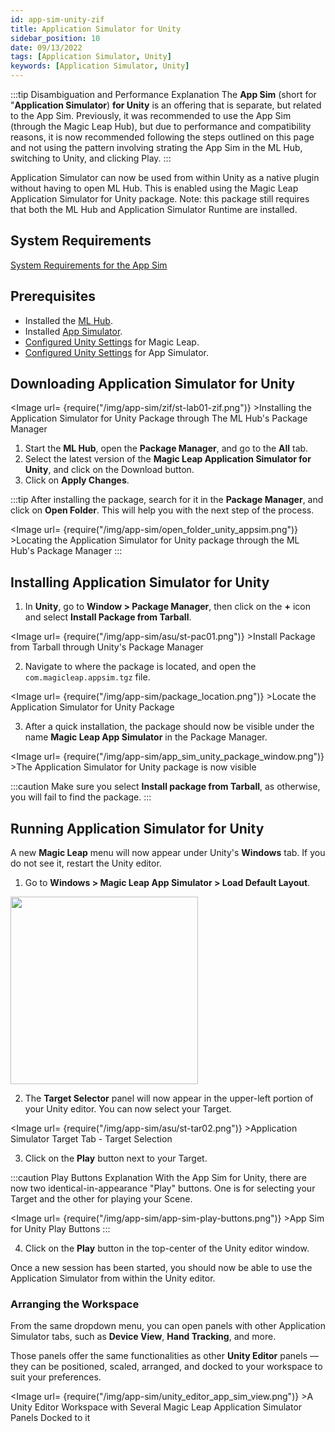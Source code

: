 ```yaml
---
id: app-sim-unity-zif
title: Application Simulator for Unity
sidebar_position: 10
date: 09/13/2022
tags: [Application Simulator, Unity]
keywords: [Application Simulator, Unity]
---
```


:::tip Disambiguation and Performance Explanation
The **App Sim** (short for "**Application Simulator**) **for Unity** is an offering that is separate, but related to the App Sim. Previously, it was recommended to use the App Sim (through the Magic Leap Hub), but due to performance and compatibility reasons, it is now recommended following the steps outlined on this page and not using the pattern involving strating the App Sim in the ML Hub, switching to Unity, and clicking Play.
:::

Application Simulator can now be used from within Unity as a native plugin without having to open ML Hub. This is enabled using the Magic Leap Application Simulator for Unity package. Note: this package still requires that both the ML Hub and Application Simulator Runtime are installed.

## System Requirements

[System Requirements for the App Sim](/versioned_docs/version-02-Aug-2023/guides/developer-tools/app-sim/app-sim-setup#system-requirements)

## Prerequisites

- Installed the [ML Hub](/versioned_docs/version-02-Aug-2023/guides/getting-started/install-the-tools.md).
- Installed [App Simulator](/versioned_docs/version-02-Aug-2023/guides/developer-tools/app-sim/app-sim-setup.md).
- [Configured Unity Settings](/versioned_docs/version-02-Aug-2023/guides/unity/getting-started/configure-unity-settings.md) for Magic Leap.
- [Configured Unity Settings](/versioned_docs/version-02-Aug-2023/guides/unity/app-simulator/configure-unity.md) for App Simulator.

## Downloading Application Simulator for Unity

<Image url= {require("/img/app-sim/zif/st-lab01-zif.png")} >Installing the Application Simulator for Unity Package through The ML Hub's Package Manager</Image>

1. Start the **ML Hub**, open the **Package Manager**, and go to the **All** tab.
2. Select the latest version of the **Magic Leap Application Simulator for Unity**, and click on the Download button.
3. Click on **Apply Changes**.

:::tip
After installing the package, search for it in the **Package Manager**, and click on **Open Folder**. This will help you with the next step of the process.

<Image url= {require("/img/app-sim/open_folder_unity_appsim.png")} >Locating the Application Simulator for Unity package through the ML Hub's Package Manager</Image>
:::

## Installing Application Simulator for Unity

1. In **Unity**, go to **Window > Package Manager**, then click on the **+** icon and select **Install Package from Tarball**.

<Image url= {require("/img/app-sim/asu/st-pac01.png")} >Install Package from Tarball through Unity's Package Manager</Image>

2. Navigate to where the package is located, and open the `com.magicleap.appsim.tgz` file.

<Image url= {require("/img/app-sim/package_location.png")} >Locate the Application Simulator for Unity Package</Image>

3. After a quick installation, the package should now be visible under the name **Magic Leap App Simulator** in the Package Manager.

<Image url= {require("/img/app-sim/app_sim_unity_package_window.png")} >The Application Simulator for Unity package is now visible</Image>

:::caution
Make sure you select **Install package from Tarball**, as otherwise, you will fail to find the package.
:::

## Running Application Simulator for Unity

A new **Magic Leap** menu will now appear under Unity's **Windows** tab. If you do not see it, restart the Unity editor.

1. Go to **Windows > Magic Leap App Simulator > Load Default Layout**.

<img src="/img/app-sim/app-sim-load-default-layout.png" width="300px" />

2. The **Target Selector** panel will now appear in the upper-left portion of your Unity editor. You can now select your Target.

<Image url= {require("/img/app-sim/asu/st-tar02.png")} >Application Simulator Target Tab - Target Selection</Image>

3. Click on the **Play** button next to your Target.

:::caution Play Buttons Explanation
With the App Sim for Unity, there are now two identical-in-appearance "Play" buttons. One is for selecting your Target and the other for playing your Scene.

<Image url= {require("/img/app-sim/app-sim-play-buttons.png")} >App Sim for Unity Play Buttons</Image>
:::

4. Click on the **Play** button in the top-center of the Unity editor window.

Once a new session has been started, you should now be able to use the Application Simulator from within the Unity editor.

### Arranging the Workspace

From the same dropdown menu, you can open panels with other Application Simulator tabs, such as **Device View**, **Hand Tracking**, and more.

Those panels offer the same functionalities as other **Unity Editor** panels — they can be positioned, scaled, arranged, and docked to your workspace to suit your preferences.

<Image url= {require("/img/app-sim/unity_editor_app_sim_view.png")} >A Unity Editor Workspace with Several Magic Leap Application Simulator Panels Docked to it</Image>

